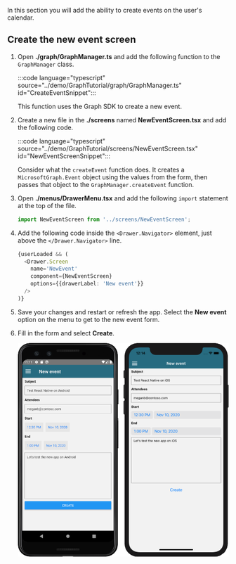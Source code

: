 <!-- markdownlint-disable MD002 MD041 -->

In this section you will add the ability to create events on the user's calendar.

## Create the new event screen

1. Open **./graph/GraphManager.ts** and add the following function to the `GraphManager` class.

    :::code language="typescript" source="../demo/GraphTutorial/graph/GraphManager.ts" id="CreateEventSnippet":::

    This function uses the Graph SDK to create a new event.

1. Create a new file in the **./screens** named **NewEventScreen.tsx** and add the following code.

    :::code language="typescript" source="../demo/GraphTutorial/screens/NewEventScreen.tsx" id="NewEventScreenSnippet":::

    Consider what the `createEvent` function does. It creates a `MicrosoftGraph.Event` object using the values from the form, then passes that object to the `GraphManager.createEvent` function.

1. Open **./menus/DrawerMenu.tsx** and add the following `import` statement at the top of the file.

    ```typescript
    import NewEventScreen from '../screens/NewEventScreen';
    ```

1. Add the following code inside the `<Drawer.Navigator>` element, just above the `</Drawer.Navigator>` line.

    ```typescript
    {userLoaded && (
      <Drawer.Screen
        name='NewEvent'
        component={NewEventScreen}
        options={{drawerLabel: 'New event'}}
      />
    )}
    ```

1. Save your changes and restart or refresh the app. Select the **New event** option on the menu to get to the new event form.

1. Fill in the form and select **Create**.

    ![A screenshot of the new event form](images/new-event-form.png)
